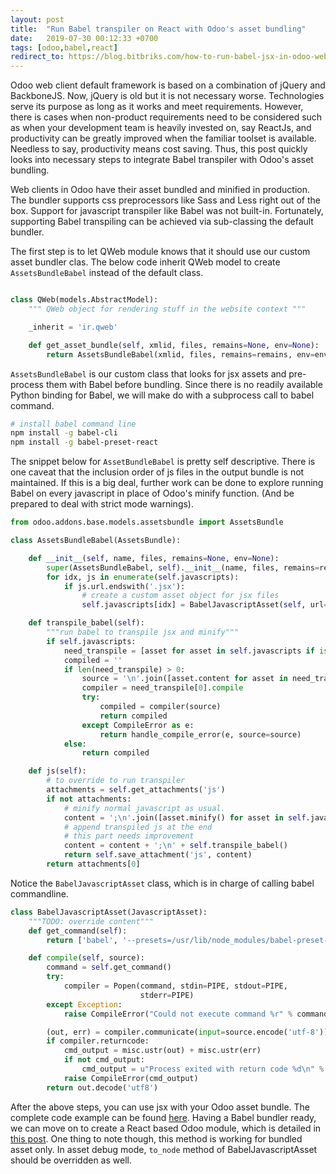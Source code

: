 ```yaml
---
layout: post
title:  "Run Babel transpiler on React with Odoo's asset bundling"
date:   2019-07-30 00:12:33 +0700
tags: [odoo,babel,react]
redirect_to: https://blog.bitbriks.com/how-to-run-babel-jsx-in-odoo-web-module/
---
```


Odoo web client default framework is based on a combination of jQuery and BackboneJS. Now, jQuery is old but it is not necessary worse. Technologies serve its purpose as long as it works and meet requirements. However, there is cases when non-product requirements need to be considered such as when your development team is heavily invested on, say ReactJs, and productivity can be greatly improved when the familiar toolset is available. Needless to say, productivity means cost saving. Thus, this post quickly looks into necessary steps to integrate Babel transpiler with Odoo's asset bundling.

Web clients in Odoo have their asset bundled and minified in production. The bundler supports css preprocessors like Sass and Less right out of the box. Support for javascript transpiler like Babel was not built-in. Fortunately, supporting Babel transpiling can be achieved via sub-classing the default bundler. 

The first step is to let QWeb module knows that it should use our custom asset bundler clas. The below code inherit QWeb model to create `AssetsBundleBabel` instead of the default class.

```python

class QWeb(models.AbstractModel):
    """ QWeb object for rendering stuff in the website context """

    _inherit = 'ir.qweb'

    def get_asset_bundle(self, xmlid, files, remains=None, env=None):
        return AssetsBundleBabel(xmlid, files, remains=remains, env=env)
```

`AssetsBundleBabel` is our custom class that looks for jsx assets and pre-process them with Babel before bundling. Since there is no readily available Python binding for Babel, we will make do with a subprocess call to babel command.

```bash
# install babel command line
npm install -g babel-cli
npm install -g babel-preset-react
```
The snippet below for `AssetBundleBabel` is pretty self descriptive. There is one caveat that the inclusion order of js files in the output bundle is not maintained. If this is a big deal, further work can be done to explore running Babel on every javascript in place of Odoo's minify function. (And be prepared to deal with strict mode warnings).

```python
from odoo.addons.base.models.assetsbundle import AssetsBundle

class AssetsBundleBabel(AssetsBundle):

    def __init__(self, name, files, remains=None, env=None):
        super(AssetsBundleBabel, self).__init__(name, files, remains=remains, env=env)
        for idx, js in enumerate(self.javascripts):
            if js.url.endswith('.jsx'):
            	# create a custom asset object for jsx files
                self.javascripts[idx] = BabelJavascriptAsset(self, url=js.url, filename=js._filename, inline=js.inline)

    def transpile_babel(self):
        """run babel to transpile jsx and minify"""
        if self.javascripts:
            need_transpile = [asset for asset in self.javascripts if isinstance(asset, BabelJavascriptAsset)]
            compiled = ''
            if len(need_transpile) > 0:
                source = '\n'.join([asset.content for asset in need_transpile])
                compiler = need_transpile[0].compile 
                try:
                    compiled = compiler(source)
                    return compiled
                except CompileError as e:
                    return handle_compile_error(e, source=source)
            else:
                return compiled

    def js(self):
        # to override to run transpiler
        attachments = self.get_attachments('js')
        if not attachments:
        	# minify normal javascript as usual.
            content = ';\n'.join([asset.minify() for asset in self.javascripts if not isinstance(asset, BabelJavascriptAsset)])      
            # append transpiled js at the end
            # this part needs improvement      
            content = content + ';\n' + self.transpile_babel()
            return self.save_attachment('js', content)
        return attachments[0] 
```

Notice the `BabelJavascriptAsset` class, which is in charge of calling babel commandline.

```python
class BabelJavascriptAsset(JavascriptAsset):
    """TODO: override content"""
    def get_command(self):
        return ['babel', '--presets=/usr/lib/node_modules/babel-preset-react']

    def compile(self, source):
        command = self.get_command()
        try:
            compiler = Popen(command, stdin=PIPE, stdout=PIPE,
                             stderr=PIPE)
        except Exception:
            raise CompileError("Could not execute command %r" % command[0])

        (out, err) = compiler.communicate(input=source.encode('utf-8'))
        if compiler.returncode:
            cmd_output = misc.ustr(out) + misc.ustr(err)
            if not cmd_output:
                cmd_output = u"Process exited with return code %d\n" % compiler.returncode
            raise CompileError(cmd_output)
        return out.decode('utf8')
```

After the above steps, you can use jsx with your Odoo asset bundle. The complete code example can be found [here](https://github.com/beolla/samples/tree/master/todo). Having a Babel bundler ready, we can move on to create a React based Odoo module, which is detailed in [this post](/create-react-ui-odoo/). One thing to note though, this method is working for bundled asset only. In asset debug mode, `to_node` method of BabelJavascriptAsset should be overridden as well. 